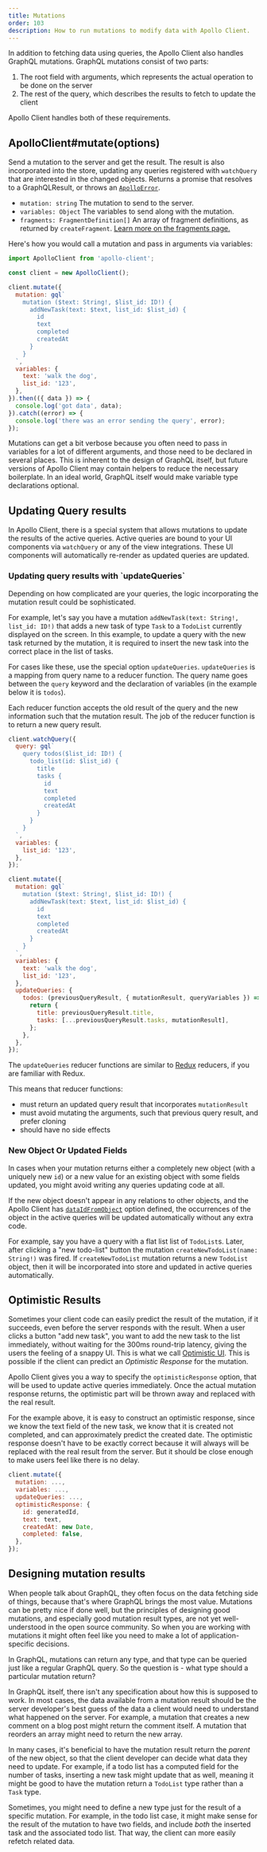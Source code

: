 ```yaml
---
title: Mutations
order: 103
description: How to run mutations to modify data with Apollo Client.
---
```


In addition to fetching data using queries, the Apollo Client also handles GraphQL mutations. GraphQL mutations consist of two parts:

1. The root field with arguments, which represents the actual operation to be done on the server
2. The rest of the query, which describes the results to fetch to update the client

Apollo Client handles both of these requirements.

<h2 id="mutate" title="ApolloClient#mutate">ApolloClient#mutate(options)</h2>

Send a mutation to the server and get the result. The result is also incorporated into the store, updating any queries registered with `watchQuery` that are interested in the changed objects. Returns a promise that resolves to a GraphQLResult, or throws an [`ApolloError`](queries.html#ApolloError).

- `mutation: string` The mutation to send to the server.
- `variables: Object` The variables to send along with the mutation.
- `fragments: FragmentDefinition[]` An array of fragment definitions, as returned by `createFragment`. [Learn more on the fragments page.](fragments.html)


Here's how you would call a mutation and pass in arguments via variables:

```js
import ApolloClient from 'apollo-client';

const client = new ApolloClient();

client.mutate({
  mutation: gql`
    mutation ($text: String!, $list_id: ID!) {
      addNewTask(text: $text, list_id: $list_id) {
        id
        text
        completed
        createdAt
      }
    }
  `,
  variables: {
    text: 'walk the dog',
    list_id: '123',
  },
}).then(({ data }) => {
  console.log('got data', data);
}).catch((error) => {
  console.log('there was an error sending the query', error);
});
```

Mutations can get a bit verbose because you often need to pass in variables for a lot of different arguments, and those need to be declared in several places. This is inherent to the design of GraphQL itself, but future versions of Apollo Client may contain helpers to reduce the necessary boilerplate. In an ideal world, GraphQL itself would make variable type declarations optional.


<h2 id="updating-query-results">Updating Query results</h2>

In Apollo Client, there is a special system that allows mutations to update the results of the active queries. Active queries are bound to your UI components via `watchQuery` or any of the view integrations. These UI components will automatically re-render as updated queries are updated.

<h3 id="update-queries">Updating query results with `updateQueries`</h3>

Depending on how complicated are your queries, the logic incorporating the mutation result could be sophisticated.

For example, let's say you have a mutation `addNewTask(text: String!, list_id: ID!)` that adds a new task of type `Task` to a `TodoList` currently displayed on the screen. In this example, to update a query with the new task returned by the mutation, it is required to insert the new task into the correct place in the list of tasks.

For cases like these, use the special option `updateQueries`. `updateQueries` is a mapping from query name to a reducer function. The query name goes between the `query` keyword and the declaration of variables (in the example below it is `todos`).

Each reducer function accepts the old result of the query and the new information such that the mutation result. The job of the reducer function is to return a new query result.

```js
client.watchQuery({
  query: gql`
    query todos($list_id: ID!) {
      todo_list(id: $list_id) {
        title
        tasks {
          id
          text
          completed
          createdAt
        }
      }
    }
  `,
  variables: {
    list_id: '123',
  },
});

client.mutate({
  mutation: gql`
    mutation ($text: String!, $list_id: ID!) {
      addNewTask(text: $text, list_id: $list_id) {
        id
        text
        completed
        createdAt
      }
    }
  `,
  variables: {
    text: 'walk the dog',
    list_id: '123',
  },
  updateQueries: {
    todos: (previousQueryResult, { mutationResult, queryVariables }) => {
      return {
        title: previousQueryResult.title,
        tasks: [...previousQueryResult.tasks, mutationResult],
      };
    },
  },
});
```

The `updateQueries` reducer functions are similar to [Redux](http://redux.js.org/docs/basics/Reducers.html) reducers, if you are familiar with Redux.

This means that reducer functions:
- must return an updated query result that incorporates `mutationResult`
- must avoid mutating the arguments, such that previous query result, and prefer cloning
- should have no side effects

<h3 id="new-object-or-updated-fields">New Object Or Updated Fields</h3>

In cases when your mutation returns either a completely new object (with a uniquely new `id`) or a new value for an existing object with some fields updated, you might avoid writing any queries updating code at all.

If the new object doesn't appear in any relations to other objects, and the Apollo Client has [`dataIdFromObject`](/apollo-client/index.html#ApolloClient) option defined, the occurrences of the object in the active queries will be updated automatically without any extra code.

For example, say you have a query with a flat list list of `TodoList`s. Later, after clicking a "new todo-list" button the mutation `createNewTodoList(name: String!)` was fired. If `createNewTodoList` mutation returns a new `TodoList` object, then it will be incorporated into store and updated in active queries automatically.

<h2 id="optimistic-results">Optimistic Results</h2>

Sometimes your client code can easily predict the result of the mutation, if it succeeds, even before the server responds with the result. When a user clicks a button "add new task", you want to add the new task to the list immediately, without waiting for the 300ms round-trip latency, giving the users the feeling of a snappy UI. This is what we call [Optimistic UI](http://info.meteor.com/blog/optimistic-ui-with-meteor-latency-compensation). This is possible if the client can predict an *Optimistic Response* for the mutation.

Apollo Client gives you a way to specify the `optimisticResponse` option, that will be used to update active queries immediately. Once the actual mutation response returns, the optimistic part will be thrown away and replaced with the real result.

For the example above, it is easy to construct an optimistic response, since we know the text field of the new task, we know that it is created not completed, and can approximately predict the created date. The optimistic response doesn't have to be exactly correct because it will always will be replaced with the real result from the server. But it should be close enough to make users feel like there is no delay.

```js
client.mutate({
  mutation: ...,
  variables: ...,
  updateQueries: ...,
  optimisticResponse: {
    id: generatedId,
    text: text,
    createdAt: new Date,
    completed: false,
  },
});
```


<h2 id="mutation-results">Designing mutation results</h2>

When people talk about GraphQL, they often focus on the data fetching side of things, because that's where GraphQL brings the most value. Mutations can be pretty nice if done well, but the principles of designing good mutations, and especially good mutation result types, are not yet well-understood in the open source community. So when you are working with mutations it might often feel like you need to make a lot of application-specific decisions.

In GraphQL, mutations can return any type, and that type can be queried just like a regular GraphQL query. So the question is - what type should a particular mutation return?

In GraphQL itself, there isn't any specification about how this is supposed to work. In most cases, the data available from a mutation result should be the server developer's best guess of the data a client would need to understand what happened on the server. For example, a mutation that creates a new comment on a blog post might return the comment itself. A mutation that reorders an array might need to return the new array.

In many cases, it's beneficial to have the mutation result return the _parent_ of the new object, so that the client developer can decide what data they need to update. For example, if a todo list has a computed field for the number of tasks, inserting a new task might update that as well, meaning it might be good to have the mutation return a `TodoList` type rather than a `Task` type.

Sometimes, you might need to define a new type just for the result of a specific mutation. For example, in the todo list case, it might make sense for the result of the mutation to have two fields, and include _both_ the inserted task and the associated todo list. That way, the client can more easily refetch related data.
